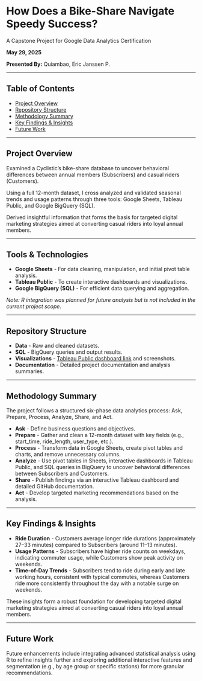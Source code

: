 
# How Does a Bike-Share Navigate Speedy Success?
A Capstone Project for Google Data Analytics Certification

**May 29, 2025**

**Presented By:** Quiambao, Eric Janssen P.


---

## Table of Contents
- [Project Overview](#project-overview)
- [Repository Structure](#repository-structure)
- [Methodology Summary](#methodology-summary)
- [Key Findings & Insights](#key-findings--insights)
- [Future Work](#future-work)


---

## Project Overview
Examined a Cyclistic’s bike-share database to uncover behavioral differences between annual members (Subscribers) and casual riders (Customers).

Using a full 12-month dataset, I cross analyzed and validated seasonal trends and usage patterns through three tools: Google Sheets, Tableau Public, and Google BigQuery (SQL).


Derived insightful information that forms the basis for targeted digital marketing strategies aimed at converting casual riders into loyal annual members.



---

## Tools & Technologies
- **Google Sheets** - For data cleaning, manipulation, and initial pivot table analysis.
- **Tableau Public** - To create interactive dashboards and visualizations.
- **Google BigQuery (SQL)** - For efficient data querying and aggregation.

*Note: R integration was planned for future analysis but is not included in the current project scope.*


---

## Repository Structure
- **Data** - Raw and cleaned datasets.
- **SQL** - BigQuery queries and output results.
- **Visualizations** - [Tableau Public dashboard link](https://public.tableau.com/app/profile/eric.janssen.quiambao/viz/CyclisticBike-ShareAnalysisRidePatternsandUserInsightsV2/CyclisticBike-ShareAnalysisRidePatternsandUserInsights) and screenshots.
- **Documentation** - Detailed project documentation and analysis summaries.


---

## Methodology Summary

The project follows a structured six-phase data analytics process: Ask, Prepare, Process, Analyze, Share, and Act.
- **Ask** - Define business questions and objectives.
- **Prepare** - Gather and clean a 12-month dataset with key fields (e.g., start_time, ride_length, user_type, etc.).
- **Process** - Transform data in Google Sheets, create pivot tables and charts, and remove unnecessary columns.
- **Analyze** - Use pivot tables in Sheets, interactive dashboards in Tableau Public, and SQL queries in BigQuery to uncover behavioral differences between Subscribers and Customers.
- **Share** - Publish findings via an interactive Tableau dashboard and detailed GitHub documentation.
- **Act** - Develop targeted marketing recommendations based on the analysis.

---

## Key Findings & Insights

- **Ride Duration** - Customers average longer ride durations (approximately 27–33 minutes) compared to Subscribers (around 11–13 minutes).
- **Usage Patterns** - Subscribers have higher ride counts on weekdays, indicating commuter usage, while Customers show peak activity on weekends.
- **Time-of-Day Trends** - Subscribers tend to ride during early and late working hours, consistent with typical commutes, whereas Customers ride more consistently throughout the day with a notable surge on weekends.

These insights form a robust foundation for developing targeted digital marketing strategies aimed at converting casual riders into loyal annual members.

---

## Future Work

Future enhancements include integrating advanced statistical analysis using R to refine insights further and exploring additional interactive features and segmentation (e.g., by age group or specific stations) for more granular recommendations.
